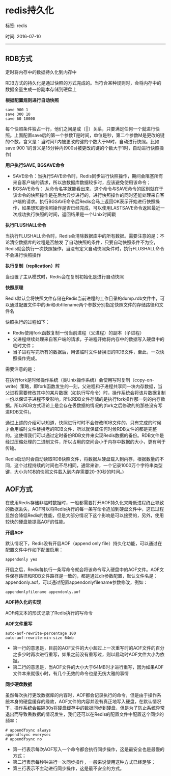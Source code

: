 # redis持久化

标签: redis

时间: 2016-07-10

---

## RDB方式

定时将内存中的数据持久化到内存中

RDB方式的持久化是通过快照的方式完成的。当符合某种规则时，会将内存中的数据全量生成一份副本存储到硬盘上

**根据配置规则进行自动快照**

```
save 900 1
save 300 10
save 60 10000
```

每个快照条件独占一行，他们之间是或（||）关系，只要满足任何一个就进行快照。上面配置save后的第一个参数T是时间，单位是秒，第二个参数M是更改的键的个数，含义是：当时间T内被更改的键的个数大于M时，自动进行快照。比如save 900 1的含义是15分钟内(900s)被更改的键的个数大于1时，自动进行快照操作)

**用户执行SAVE, BGSAVE命令**

* SAVE命令：当执行SAVE命令时，Redis同步进行快照操作，期间会阻塞所有来自客户端的请求，所以放数据库数据较多时，应该避免使用该命令；
* BGSAVE命令： 从命令名字就能看出来，这个命令与SAVE命令的区别就在于该命令的快照操作是在后台异步进行的，进行快照操作的同时还能处理来自客户端的请求。执行BGSAVE命令后Redis会马上返回OK表示开始进行快照操作，如果想知道快照操作是否已经完成，可以使用LASTSAVE命令返回最近一次成功执行快照的时间，返回结果是一个Unix时间戳

**执行FLUSHALL命令**

当执行FLUSHALL命令时，Redis会清除数据库中的所有数据。需要注意的是：不论清空数据库的过程是否触发 了自动快照的条件，只要自动快照条件不为空，Redis就会执行一次快照操作，当没有定义自动快照条件时，执行FLUSHALL命令不会进行快照操作

**执行复制（replication）时**

当设置了主从模式时，Redis会在复制初始化是进行自动快照

**快照原理**

Redis默认会将快照文件存储在Redis当前进程的工作目录的dump.rdb文件中，可以通过配置文件中的dir和dbfilename两个参数分别指定快照文件的存储路径和文件名

快照执行的过程如下：

* Redis使用fork函数复制一份当前进程（父进程）的副本（子进程）
* 父进程继续处理来自客户端的请求，子进程开始将内存中的数据写入硬盘中的临时文件；
* 当子进程写完所有的数据后，用该临时文件替换旧的RDB文件，至此，一次快照操作完成。

需要注意的是：

在执行fork是时候操作系统（类Unix操作系统）会使用写时复制（copy-on-write）策略，即fork函数发生的一刻，父进程和子进程共享同一块内存数据，当父进程需要修改其中的某片数据（如执行写命令）时，操作系统会将该片数据复制一份以保证子进程不受影响，所以RDB文件存储的是执行fork操作那一刻的内存数据。所以RDB方式理论上是会存在丢数据的情况的(fork之后修改的的那些没有写进RDB文件)。

通过上述的介绍可以知道，快照进行时时不会修改RDB文件的，只有完成的时候才会用临时文件替换老的RDB文件，所以就保证任何时候RDB文件的都是完整的。这使得我们可以通过定时备份RDB文件来实现Redis数据的备份。RDB文件是经过压缩处理的二进制文件，所以占用的空间会小于内存中数据的大小，更有利于传输。

Redis启动时会自动读取RDB快照文件，将数据从硬盘载入到内存，根据数量的不同，这个过程持续的时间也不尽相同，通常来讲，一个记录1000万个字符串类型键，大小为1GB的快照文件载入到内存需要20-30秒的时间。)

## AOF方式

在使用Redis存储非临时数据时，一般都需要打开AOF持久化来降低进程终止导致的数据丢失，AOF可以将Redis执行的每一条写命令追加到硬盘文件中，这已过程显然会降低Redis的性能，但是大部分情况下这个影响是可以接受的，另外，使用较快的硬盘能提高AOF的性能。

**开启AOF**

默认情况下，Redis没有开启AOF（append only file）持久化功能，可以通过在配置文件中作如下配置启用：

```
appendonly yes
```

开启之后，Redis每执行一条写命令就会将该命令写入硬盘中的AOF文件。AOF文件保存路径和RDB文件路径是一致的，都是通过dir参数配置，默认文件名是：appendonly.aof，可以通过配置appendonlyfilename参数修改，例如：

```
appendonlyfilename appendonly.aof
```

**AOF持久化的实现**

AOF纯文本的形式记录了Redis执行的写命令

**AOF文件重写**

```
auto-aof-rewrite-percentage 100
auto-aof-rewrite-min-size 64mb
```

* 第一行的意思是，目前的AOF文件的大小超过上一次重写时的AOF文件的百分之多少时再次进行重写，如果之前没有重写过，则以启动时AOF文件大小为依据。
* 第二行的意思是，当AOF文件的大小大于64MB时才进行重写，因为如果AOF文件本来就很小时，有几个无效的命令也是无伤大雅的事情

**同步硬盘数据**

虽然每次执行更改数据库的内容时，AOF都会记录执行的命令，但是由于操作系统本身的硬盘缓存的缘故，AOF文件的内容并没有真正地写入硬盘，在默认情况下，操作系统会每隔30s将硬盘缓存中的数据同步到硬盘，但是为了防止系统异常退出而导致丢数据的情况发生，我们还可以在Redis的配置文件中配置这个同步的频率：

```
# appendfsync always
appendfsync everysec
# appendfsync no
```

* 第一行表示每次AOF写入一个命令都会执行同步操作，这是最安全也是最慢的方式；
* 第二行表示每秒钟进行一次同步操作，一般来说使用这种方式已经足够；
* 第三行表示不主动进行同步操作，这是最不安全的方式。

